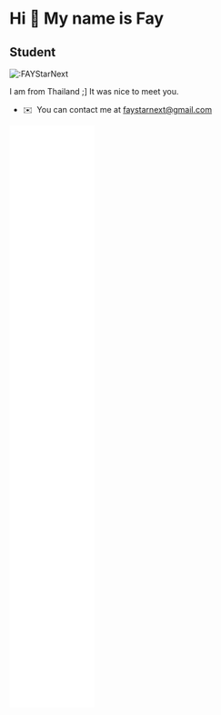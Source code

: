 Hi 👋 My name is Fay
====================

Student
-------------------------------
<img src="[https://count.getloli.com/get/@:name](https://count.getloli.com/get/@FAYStarNext?theme=asoul)" alt=":FAYStarNext" />


I am from Thailand ;\] It was nice to meet you.
* ✉️  You can contact me at [faystarnext@gmail.com](mailto:faystarnext@gmail.com)
<img src="https://github.com/FAYStarNext/FAYStarNext/blob/main/github-metrics.svg" alt="Status" />
